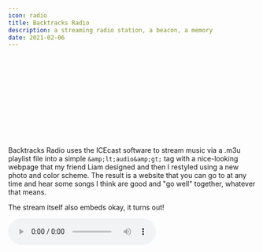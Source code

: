 ```yaml
---
icon: radio
title: Backtracks Radio
description: a streaming radio station, a beacon, a memory
date: 2021-02-06
---
```


<div class="iframely-embed"><div class="iframely-responsive" style="height: 170px; padding-bottom: 0;"><a href="https://radio.backtracks.co/" data-iframely-url="//iframely.net/yx7mnj0K?theme=auto"></a></div></div><script async src="//iframely.net/embed.js"></script>

Backtracks Radio uses the ICEcast software to stream music via a .m3u playlist file into a simple `&amp;lt;audio&amp;gt;` tag with a nice-looking webpage that my friend Liam designed and then I restyled using a new photo and color scheme. The result is a website that you can go to at any time and hear some songs I think are good and "go well" together, whatever that means.

The stream itself also embeds okay, it turns out!

<audio controls>
    <source id="source" src="https://radio.backtracks.co:8443/stream" type="audio/mpeg">
</audio>
